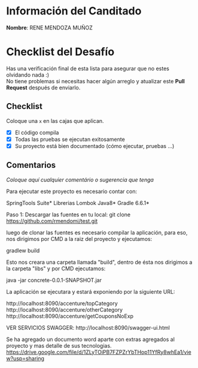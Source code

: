 # Información del Canditado
**Nombre**: RENE MENDOZA MUÑOZ

# Checklist del Desafío
Has una verificación final de esta lista para asegurar que no estes olvidando nada :)  
No tiene problemas si necesitas hacer algún arreglo y atualizar este **Pull Request** después de enviarlo.

## Checklist
Coloque una ```x``` en las cajas que aplican.
- [x] El código compila
- [x] Todas las pruebas se ejecutan exitosamente
- [x] Su proyecto está bien documentado (cómo ejecutar, pruebas ...)

## Comentarios
*Coloque aquí cualquier comentário o sugerencia que tenga*

Para ejecutar este proyecto es necesario contar con:

SpringTools Suite*
Librerias Lombok
Java8*
Gradle 6.6.1*

Paso 1:
Descargar las fuentes en tu local:
git clone https://github.com/rmendomi/test.git

luego de clonar las fuentes es necesario compilar la aplicación, para eso, nos dirigimos por CMD a la raiz del proyecto y ejecutamos:

gradlew build

Esto nos creara una carpeta llamada "build", dentro de ésta nos dirigimos a la carpeta "libs" y por CMD ejecutamos:

java -jar concrete-0.0.1-SNAPSHOT.jar

La aplicación se ejecutara y estará exponiendo por la siguiente URL:

http://localhost:8090/accenture/topCategory
http://localhost:8090/accenture/otherCategory
http://localhost:8090/accenture/getCouponsNoExp



VER SERVICIOS SWAGGER:
http://localhost:8090/swagger-ui.html


 Se ha agregado un documento word aparte con extras agregados al proyecto y mas detalle de sus tecnologias.
 https://drive.google.com/file/d/1ZLyTOiPB7FZPZrYbTHop11YfRy8whEa1/view?usp=sharing